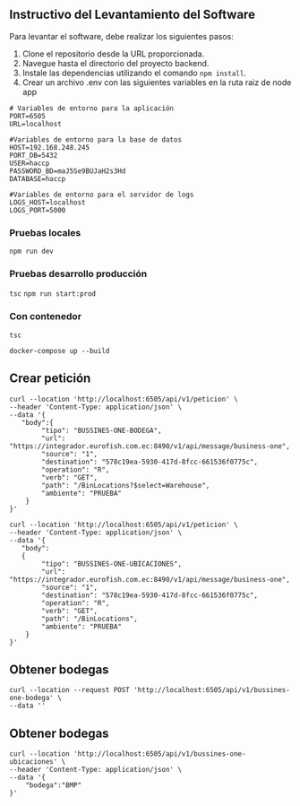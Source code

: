 

## Instructivo del Levantamiento del Software

Para levantar el software, debe realizar los siguientes pasos:

1. Clone el repositorio desde la URL proporcionada.
2. Navegue hasta el directorio del proyecto backend.
3. Instale las dependencias utilizando el comando `npm install`.
4. Crear un archivo .env con las siguientes variables en la ruta raiz de node app
```
# Variables de entorno para la aplicación
PORT=6505
URL=localhost

#Variables de entorno para la base de datos
HOST=192.168.248.245
PORT_DB=5432
USER=haccp
PASSWORD_BD=maJ5Se9BUJaH2s3Hd
DATABASE=haccp

#Variables de entorno para el servidor de logs
LOGS_HOST=localhost
LOGS_PORT=5000

```

### Pruebas locales
`npm run dev`

### Pruebas desarrollo producción
`tsc`
`npm run start:prod`

### Con contenedor
```
tsc
```
`docker-compose up --build`

## Crear petición
```
curl --location 'http://localhost:6505/api/v1/peticion' \
--header 'Content-Type: application/json' \
--data '{
   "body":{ 
        "tipo": "BUSSINES-ONE-BODEGA",
        "url": "https://integrador.eurofish.com.ec:8490/v1/api/message/business-one",
        "source": "1",
        "destination": "578c19ea-5930-417d-8fcc-661536f0775c",
        "operation": "R",
        "verb": "GET",
        "path": "/BinLocations?$select=Warehouse",
        "ambiente": "PRUEBA"
    }
}'

curl --location 'http://localhost:6505/api/v1/peticion' \
--header 'Content-Type: application/json' \
--data '{
   "body":
   { 
        "tipo": "BUSSINES-ONE-UBICACIONES",
        "url": "https://integrador.eurofish.com.ec:8490/v1/api/message/business-one",
        "source": "1",
        "destination": "578c19ea-5930-417d-8fcc-661536f0775c",
        "operation": "R",
        "verb": "GET",
        "path": "/BinLocations",
        "ambiente": "PRUEBA"
    }
}'
```


## Obtener bodegas
```
curl --location --request POST 'http://localhost:6505/api/v1/bussines-one-bodega' \
--data ''
```
## Obtener bodegas
```
curl --location 'http://localhost:6505/api/v1/bussines-one-ubicaciones' \
--header 'Content-Type: application/json' \
--data '{
    "bodega":"BMP"
}'
```